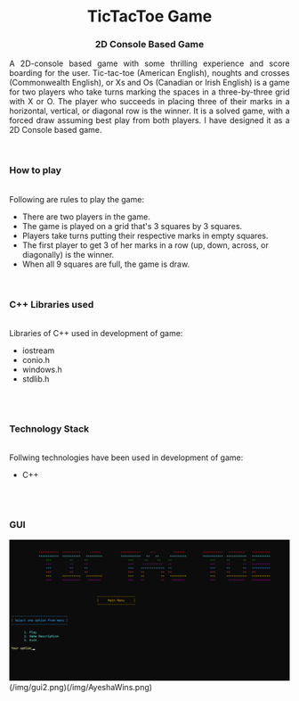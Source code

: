 <h1 align="center">
  TicTacToe Game
</h1>

<h3 align="center">
  2D Console Based Game
</h3>

<p align="justify">
A 2D-console based game with some thrilling experience and score boarding for the user. Tic-tac-toe (American English), noughts and crosses (Commonwealth English), or Xs and Os (Canadian or Irish English) is a game for two players who take turns marking the spaces in a three-by-three grid with X or O. The player who succeeds in placing three of their marks in a horizontal, vertical, or diagonal row is the winner. It is a solved game, with a forced draw assuming best play from both players.
I have designed it as a 2D Console based game.  
</p>
<br>
<!-- ................................................................................................................................. -->

### How to play
<br>
Following are rules to play the game:

- There are two players in the game.
- The game is played on a grid that's 3 squares by 3 squares.
- Players take turns putting their respective marks in empty squares.
- The first player to get 3 of her marks in a row (up, down, across, or diagonally) is the winner.
- When all 9 squares are full, the game is draw.

<br>

### C++ Libraries used
<br>
Libraries of C++ used in development of game:

- iostream
- conio.h
- windows.h
- stdlib.h

<br>
<!-- .................................... -->

<br>

### Technology Stack
<br>
Follwing technologies have been used in development of game:

- C++

<!-- .................................... -->

<br><br>
<!-- ................................................................................................................................. -->

### GUI
![GUI for this Project](/img/gui1.png)(/img/gui2.png)(/img/AyeshaWins.png)
<br><br>
<!-- ................................................................................................................................. -->
